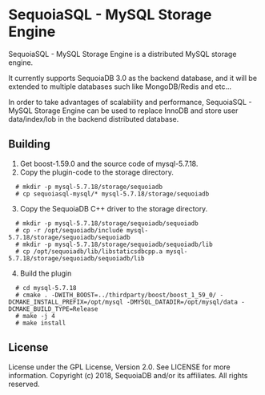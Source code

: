 SequoiaSQL - MySQL Storage Engine
========================
SequoiaSQL - MySQL Storage Engine is a distributed MySQL storage engine.

It currently supports SequoiaDB 3.0 as the backend database, and it will be extended to multiple databases such like MongoDB/Redis and etc...

In order to take advantages of scalability and performance, SequoiaSQL - MySQL Storage Engine can be used to replace InnoDB and store user data/index/lob in the backend distributed database.


Building
--------
1. Get boost-1.59.0 and the source code of mysql-5.7.18.
2. Copy the plugin-code to the storage directory.
 ```lang-javascript
   # mkdir -p mysql-5.7.18/storage/sequoiadb
   # cp sequoiasql-mysql/* mysql-5.7.18/storage/sequoiadb
 ```
3. Copy the SequoiaDB C++ driver to the storage directory.
 ```lang-javascript
   # mkdir -p mysql-5.7.18/storage/sequoiadb/sequoiadb
   # cp -r /opt/sequoiadb/include mysql-5.7.18/storage/sequoiadb/sequoiadb
   # mkdir -p mysql-5.7.18/storage/sequoiadb/sequoiadb/lib
   # cp /opt/sequoiadb/lib/libstaticsdbcpp.a mysql-5.7.18/storage/sequoiadb/sequoiadb/lib
 ```
4. Build the plugin
 ```lang-javascript
   # cd mysql-5.7.18
   # cmake . -DWITH_BOOST=../thirdparty/boost/boost_1_59_0/ -DCMAKE_INSTALL_PREFIX=/opt/mysql -DMYSQL_DATADIR=/opt/mysql/data -DCMAKE_BUILD_TYPE=Release
   # make -j 4
   # make install
 ```


License
-------
License under the GPL License, Version 2.0. See LICENSE for more information.
Copyright (c) 2018, SequoiaDB and/or its affiliates. All rights reserved.

